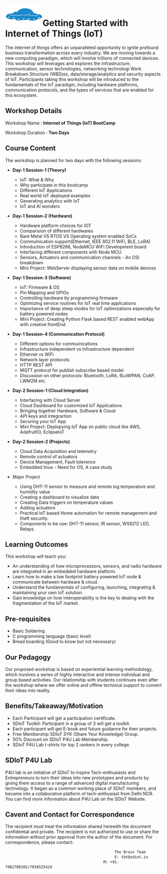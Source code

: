 # <img src="Iot.png" height="70" width="120">Getting Started with Internet of Things (IoT)
The internet of things offers an unparalleled opportunity to ignite profound business transformation across every
industry. We are moving towards a new computing paradigm, which will involve trillions of connected
devices. This workshop will leverages and explores the infrastructure, communication, sensor
technologies, networking technologi Work Breakdown Structure (WBS)es, data/storage/analytics and security aspects of IoT. Participants taking this workshop will be introduced to the fundamentals of the IoT paradigm, including hardware
platforms, communication protocols, and the types of services that are enabled for this ecosystem.
## Workshop Details
Workshop Name      : **Internet of Things (IoT) BootCamp**

Workshop Duration  : **Two Days**
## Course Content
The workshop is planned for two days with the following sessions:
+ **Day-1 Session-1 (Theory)**
  + IoT: What & Why
  + Why participate in this bootcamp
  + Different IoT Applications
  + Real world IoT deployed examples
  + Generating analytics with IoT
  + IoT and AI wonders
  
+ **Day-1 Session-2 (Hardware)**
  + Hardware platform choices for IOT
  + Comparision of different hardwares
  + Bare Metal VS RTOS VS Operating system enabled SoCs
  + Commuinication support(Ethernet, IEEE 802.11 WiFi, BLE, LoRA)
  + Introduction of ESP8266, NodeMCU WiFi Development board
  + Interfacing different components with Node MCU
  + Sensors, Actuators and communication channels - An OSI breakdown
  + Mini Project: WebServer displaying sensor data on mobile devices
  
+ **Day-1 Session-3 (Software)**
  + IoT: Firmware & OS
  + Pin Mapping and GPIOs
  + Controlling hardware by programming firmware
  + Optimizing service routines for IoT real time applications
  + Importance of deep sleep modes for IoT optimizations especially for battery powered nodes
  + Mini Project: Creating Python Flask based REST enabled webApp with creative frontEnd
  
+ **Day-1 Session-4 (Communication Protocol)**
  + Different options for commuinications
  + Infrastructure independent vs Infrastructure dependent
  + Ethernet vs WiFi
  + Network layer protocols
  + HTTP REST API
  + MQTT protocol for publish subscribe based model
  + Discussion on other protocols: Bluetooth, LoRA, 6LoWPAN, CoAP, LWM2M etc.
  
+ **Day-2 Session-1 (Cloud Integration)**
  + Interfacing with Cloud Server
  + Cloud Dashboard for customized IoT Applications 
  + Bringing together Hardware, Software & Cloud
  + API keys and integrartion
  + Securing your IoT App
  + Mini Project: Deplopying IoT App on public cloud like AWS, AdafruitIO, EclipseIoT
  
+ **Day-2 Session-2 (Projects)**
  + Cloud Data Acquisition and telemetry
  + Remote control of actuators
  + Device Management, Fault tolerence
  + Embedded linux - Need for OS, A case study

+ Major Project
  + Using DHT-11 sensor to measure and remote log temperature and humidity value
  + Creating a dashboard to visualize data
  + Creating Data triggers on temperature values
  + Adding actuators
  + Practical IoT based Home automation for remote management and theft security.
  + Components to be use: DHT-11 sensor, IR sensor, WS8212 LED, Relays.
  
## Learning Outcomes
This workshop will teach you:
+ An understanding of how microprocessors, sensors, and radio hardware are integrated in an embedded
hardware platform.
+ Learn how to make a low footprint battery powered IoT node & communicate between hardware & cloud.
+ Understand the fundamentals of configuring, launching, integrating & maintaining your own IoT solution.
+ Gain knowledge on how interoperability is the key to dealing with the fragmentation of the IoT market.
## Pre-requisites
+ Basic Soldering.
+ C programming language (basic level)
+ Bread boarding (Good to know but not necessary)
## Our Pedagogy
Our proposed workshop is based on experiential learning methodology, which involves a series of highly interactive and intense individual and group based activities. Our relationship with students continues even after the workshop where we offer online and offline technical support to convert their ideas into reality.
## Benefits/Takeaway/Motivation
+ Each Participant will get a participation certificate.
+ SDIoT Toolkit: Participant in a group of 3 will get a toolkit.
+ Each participant will get E-book and future guidance for their projects.
+ Free Membership SDIoT SYK (Share Your Knowledge) Group.
+ 50% Discount on SDIoT P4U Lab Membership.
+ SDIoT P4U Lab t-shirts for top 2 rankers in every college.
## SDIoT P4U Lab
P4U lab is an initiative of SDIoT to inspire Tech-enthusiasts and Entrepreneurs to turn their ideas into new prototypes and products by giving them access to a range of advanced digital manufacturing technology. It began as a common working place of SDIoT members, and became into a collaborative platform of tech-enthusiast from Delhi NCR. You can find more information about P4U Lab on the SDIoT Website.
## Cavent and Contact for Correspondence
The recipient must treat the information shared herewith the document confidential and private. The recipient is not authorized to use or share the information without prior approval from the author of the document. For correspondence, please contact:
                                                     
                                                     The Brain Team
                                                     E: tbt@sdiot.in
                                                M: +91-7982788105/7838525424
                                                      

